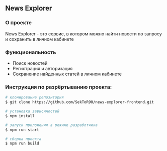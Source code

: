 ﻿## News Explorer
### О проекте
News Explorer - это сервис, в котором можно найти новости по запросу и сохранить в личном кабинете
### Функциональность
- Поиск новостей
- Регистрация и авторизация
- Сохранение найденных статей в личном кабинете
### Инструкция по разрёртыванию проекта:
```bash
# клонирование репозитория
$ git clone https://github.com/SekToR90/news-explorer-frontend.git

# установка зависимостей
$ npm install

# запуск приложения в режиме разработчика
$ npm run start

# сборка проекта
$ npm run build
